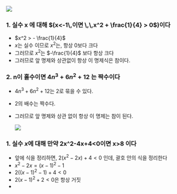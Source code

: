![](https://i.imgur.com/9BBZgh5.png)

### 1. 실수 x 에 대해 $(x<-1\,이면 \,\,x^2 + \frac{1}{4} > 0$\)이다
- $x^2 > - \frac{1}{4}$
- $x$는 실수 이므로 $x^2$는, 항상 0보다 크다
- 그러므로 $x^2$는 $-\frac{1}{4}$ 보다 항상 크다
- 그러므로 앞 명제와 상관없이 항상 이 명제식은 참이다.


### 2. n이 홀수이면 $4n^3+6n^2+12$ 는 짝수이다
- $4n^3+6n^2+12$는 2로 묶을 수 있다.
- 2의 배수는 짝수다.
- 그러므로 앞 명제와 상관 없이 항상 이 명제는 참이 된다.
  
  ![](https://i.imgur.com/wlwxdtv.png)

### 1. 실수 $x$에 대해 만약 2x^2-4x+4<0이면 x>8 이다
- 앞에 식을 정리하면, $2(x^2-2x)+4<0$ 인데, 괄호 안의 식을 정리한다 
- $x^2 -2x = (x-1)^2 -1$
- $2((x-1)^2-1)+4 < 0$
- $2(x-1)^2+2 <0$은 항상 거짓
- 